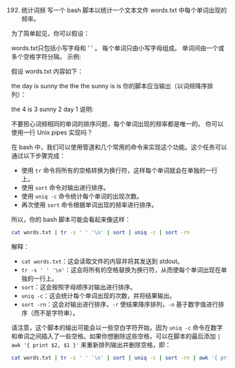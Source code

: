 192. 统计词频
写一个 bash 脚本以统计一个文本文件 words.txt 中每个单词出现的频率。

为了简单起见，你可以假设：

words.txt只包括小写字母和 ' ' 。
每个单词只由小写字母组成。
单词间由一个或多个空格字符分隔。
示例:

假设 words.txt 内容如下：

the day is sunny the the
the sunny is is
你的脚本应当输出（以词频降序排列）：

the 4
is 3
sunny 2
day 1
说明:

不要担心词频相同的单词的排序问题，每个单词出现的频率都是唯一的。
你可以使用一行 Unix pipes 实现吗？

在 bash 中，我们可以使用管道和几个常用的命令来实现这个功能。这个任务可以通过以下步骤完成：

- 使用 `tr` 命令将所有的空格转换为换行符，这样每个单词就会在单独的一行上。
- 使用 `sort` 命令对输出进行排序。
- 使用 `uniq -c` 命令统计每个单词的出现次数。
- 再次使用 `sort` 命令根据单词出现的频率进行排序。

所以，你的 bash 脚本可能会看起来像这样：

```bash
cat words.txt | tr -s ' ' '\n' | sort | uniq -c | sort -rn
```

解释：

- `cat words.txt`：这会读取文件的内容并将其发送到 stdout。
- `tr -s ' ' '\n'`：这会将所有的空格替换为换行符，从而使每个单词出现在单独的一行上。
- `sort`：这会按照字母顺序对输出进行排序。
- `uniq -c`：这会统计每个单词出现的次数，并将结果输出。
- `sort -rn`：这会对输出进行排序，`-r` 使结果降序排列，`-n` 基于数字值进行排序（而不是字符串）。

请注意，这个脚本的输出可能会以一些空白字符开始，因为 `uniq -c` 命令在数字和单词之间插入了一些空格。如果你想删除这些空格，可以在脚本的最后添加 `| awk '{ print $2, $1 }'` 来重新排列输出并删除空格，即：

```bash
cat words.txt | tr -s ' ' '\n' | sort | uniq -c | sort -rn | awk '{ print $2, $1 }'
```